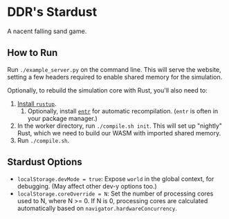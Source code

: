 DDR's __Stardust__
==================

A nacent falling sand game.


How to Run
----------

Run `./example_server.py` on the command line. This will serve the website, setting a few headers required to enable shared memory for the simulation.

Optionally, to rebuild the simulation core with Rust, you'll also need to:
1. [Install `rustup`](https://rustup.rs/). 
	1. Optionally, install [`entr`](https://github.com/eradman/entr) for automatic recompilation. (`entr` is often in your package manager.)
2. In the worker directory, run `./compile.sh init`. This will set up "nightly" Rust, which we need to build our WASM with imported shared memory.
3. Run `./compile.sh`.

## Stardust Options

- `localStorage.devMode = true`: Expose `world` in the global context, for debugging. (May affect other dev-y options too.)
- `localStorage.coreOverride = N`: Set the number of processing cores used to N, where N >= 0. If N is 0, processing cores are calculated automatically based on `navigator.hardwareConcurrency`.